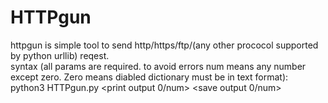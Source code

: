 # HTTPgun
httpgun is simple tool to send http/https/ftp/(any other prococol supported by python urllib) reqest.<br>
syntax (all params are required. to avoid errors num means any number except zero. Zero means diabled dictionary must be in text format):<br>
python3 HTTPgun.py <first part of url> <end of url> <dictionary file> <output file> <print output 0/num> <save output 0/num> <skip last part of url>
